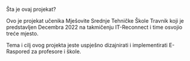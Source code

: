 Šta je ovaj projekat?

Ovo je projekat učenika Mješovite Srednje Tehničke Škole Travnik koji je predstavljen Decembra 2022 na takmičenju IT-Reconnect i time osvojio treće mjesto.

Tema i cilj ovog projekta jeste uspješno dizajnirati i implementirati E-Raspored za profesore i škole.
